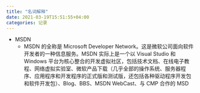 ```yaml
---
title: "名词解释"
date: 2021-03-19T15:51:55+04:00
categories: 记录
---
```


- MSDN
  - MSDN 的全称是 Microsoft Developer Network。这是微软公司面向软件开发者的一种信息服务。MSDN 实际上是一个以 Visual Studio 和 Windows 平台为核心整合的开发虚拟社区，包括技术文档、在线电子教程、网络虚拟实验室、微软产品下载（几乎全部的操作系统、服务器程序、应用程序和开发程序的正式版和测试版，还包括各种驱动程序开发包和软件开发包）、Blog、BBS、MSDN WebCast、与 CMP 合作的 MSD

